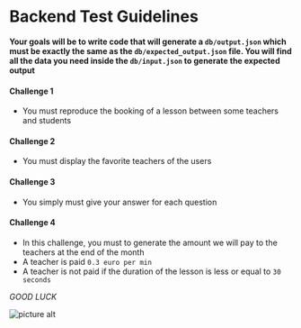 # Backend Test Guidelines #

**Your goals will be to write code that will generate a `db/output.json` which must be exactly the same as the `db/expected_output.json` file. You will find all the data you need inside the `db/input.json` to generate the expected output**

#### Challenge 1 ####

- You must reproduce the booking of a lesson between some teachers and students

#### Challenge 2 ####

- You must display the favorite teachers of the users

#### Challenge 3 ####

- You simply must give your answer for each question

#### Challenge 4 ####

- In this challenge, you must to generate the amount we will pay to the teachers at the end of the month
- A teacher is paid `0.3 euro per min`
- A teacher is not paid if the duration of the lesson is less or equal to `30 seconds`

_GOOD LUCK_

![picture alt](https://media.giphy.com/media/RyXVu4ZW454IM/giphy.gif)
